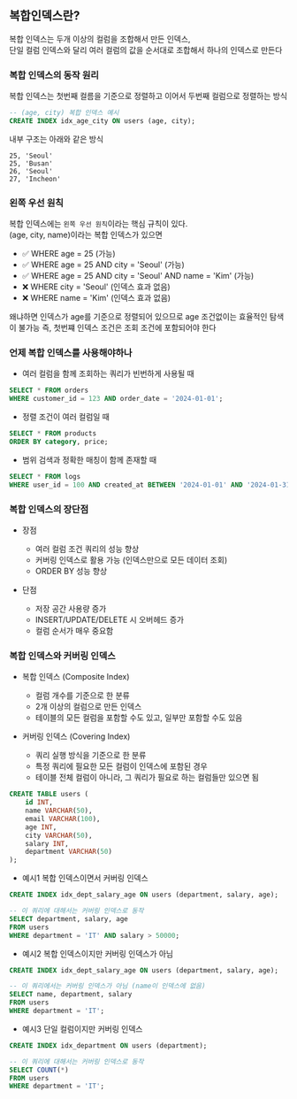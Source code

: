 ## 복합인덱스란?
복합 인덱스는 두개 이상의 컬럼을 조합해서 만든 인덱스,  
단일 컬럼 인덱스와 달리 여러 컬럼의 값을 순서대로 조합해서 하나의 인덱스로 만든다

### 복합 인덱스의 동작 원리
복합 인덱스는 첫번째 컬름을 기준으로 정렬하고 이어서 두번째 컬럼으로 정렬하는 방식

```sql
-- (age, city) 복합 인덱스 예시
CREATE INDEX idx_age_city ON users (age, city);
```

내부 구조는 아래와 같은 방식

```
25, 'Seoul'
25, 'Busan'
26, 'Seoul'
27, 'Incheon'
```

### 왼쪽 우선 원칙
복합 인덱스에는 `왼쪽 우선 원칙`이라는 핵심 규칙이 있다.  
(age, city, name)이라는 복합 인덱스가 있으면

- ✅ WHERE age = 25 (가능)
- ✅ WHERE age = 25 AND city = 'Seoul' (가능)
- ✅ WHERE age = 25 AND city = 'Seoul' AND name = 'Kim' (가능)
- ❌ WHERE city = 'Seoul' (인덱스 효과 없음)
- ❌ WHERE name = 'Kim' (인덱스 효과 없음)  

왜냐하면 인덱스가 age를 기준으로 정렬되어 있으므로 age 조건없이는 효율적인 탐색이 불가능
즉, 첫번쨰 인덱스 조건은 조회 조건에 포함되어야 한다

### 언제 복합 인덱스를 사용해야하나
+ 여러 컬럼을 함께 조회하는 쿼리가 빈번하게 사용될 때
```sql
SELECT * FROM orders 
WHERE customer_id = 123 AND order_date = '2024-01-01';
```

+ 정렬 조건이 여러 컬럼일 때
```sql
SELECT * FROM products 
ORDER BY category, price;
```

+ 범위 검색과 정확한 매칭이 함께 존재할 때
```sql
SELECT * FROM logs 
WHERE user_id = 100 AND created_at BETWEEN '2024-01-01' AND '2024-01-31';
```

### 복합 인덱스의 장단점

+ 장점
    - 여러 컬럼 조건 쿼리의 성능 향상
    - 커버링 인덱스로 활용 가능 (인덱스만으로 모든 데이터 조회)
    - ORDER BY 성능 향상

+ 단점
    - 저장 공간 사용량 증가
    - INSERT/UPDATE/DELETE 시 오버헤드 증가
    - 컬럼 순서가 매우 중요함

### 복합 인덱스와 커버링 인덱스

+ 복합 인덱스 (Composite Index)
    - 컬럼 개수를 기준으로 한 분류
    - 2개 이상의 컬럼으로 만든 인덱스
    - 테이블의 모든 컬럼을 포함할 수도 있고, 일부만 포함할 수도 있음

+ 커버링 인덱스 (Covering Index)
    - 쿼리 실행 방식을 기준으로 한 분류
    - 특정 쿼리에 필요한 모든 컬럼이 인덱스에 포함된 경우
    - 테이블 전체 컬럼이 아니라, 그 쿼리가 필요로 하는 컬럼들만 있으면 됨

```sql
CREATE TABLE users (
    id INT,
    name VARCHAR(50),
    email VARCHAR(100),
    age INT,
    city VARCHAR(50),
    salary INT,
    department VARCHAR(50)
);
```

+ 예시1
복합 인덱스이면서 커버링 인덱스
```sql
CREATE INDEX idx_dept_salary_age ON users (department, salary, age);

-- 이 쿼리에 대해서는 커버링 인덱스로 동작
SELECT department, salary, age 
FROM users 
WHERE department = 'IT' AND salary > 50000;
```

+ 예시2
복합 인덱스이지만 커버링 인덱스가 아님
```sql
CREATE INDEX idx_dept_salary_age ON users (department, salary, age);

-- 이 쿼리에서는 커버링 인덱스가 아님 (name이 인덱스에 없음)
SELECT name, department, salary 
FROM users 
WHERE department = 'IT';
```

+ 예시3
단일 컬럼이지만 커버링 인덱스
```sql
CREATE INDEX idx_department ON users (department);

-- 이 쿼리에 대해서는 커버링 인덱스로 동작
SELECT COUNT(*) 
FROM users 
WHERE department = 'IT';
```